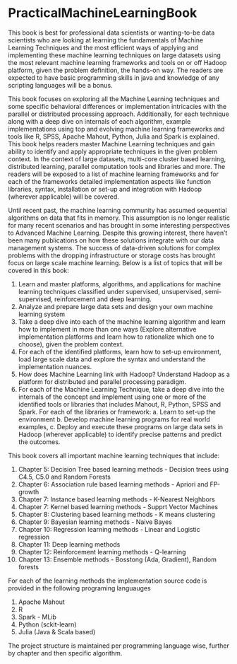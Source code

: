 # PracticalMachineLearningBook

This book is best for professional data scientists or wanting-to-be data scientists who are looking at learning the fundamentals of Machine Learning Techniques and the most efficient ways of applying and implementing these machine learning techniques on large datasets using the most relevant machine learning frameworks and tools on or off Hadoop platform, given the problem definition, the hands-on way. The readers are expected to have basic programming skills in java and knowledge of any scripting languages will be a bonus. 

This book focuses on exploring all the Machine Learning techniques and some specific behavioral differences or implementation intricacies with the parallel or distributed processing approach. Additionally, for each technique along with a deep dive on internals of each algorithm, example implementations using top and evolving machine learning frameworks and tools like R, SPSS, Apache Mahout, Python, Julia and Spark is explained. This book helps readers master Machine Learning techniques and gain ability to identify and apply appropriate techniques in the given problem context. In the context of large datasets, multi-core cluster based learning, distributed learning, parallel computation tools and libraries and more. The readers will be exposed to a list of machine learning frameworks and for each of the frameworks detailed implementation aspects like function libraries, syntax, installation or set-up and integration with Hadoop (wherever applicable) will be covered.

Until recent past, the machine learning community has assumed sequential algorithms on data that fits in memory. This assumption is no longer realistic for many recent scenarios and has brought in some interesting perspectives to Advanced Machine Learning. Despite this growing interest, there haven’t been many publications on how these solutions integrate with our data management systems.
The success of data-driven solutions for complex problems with the dropping infrastructure or storage costs has brought focus on large scale machine learning.  Below is a list of topics that will be covered in this book:
1.	Learn and master platforms, algorithms, and applications for machine learning techniques classified under supervised, unsupervised, semi-supervised, reinforcement and deep learning.
2.	Analyze and prepare large data sets and design your own machine learning system
3.	Take a deep dive into each of the machine learning algorithm and learn how to implement in more than one ways (Explore alternative implementation platforms and learn how to rationalize which one to choose), given the problem context. 
4.	For each of the identified platforms, learn how to set-up environment, load large scale data and explore the syntax and understand the implementation nuances.
5.	How does Machine Learning link with Hadoop? Understand Hadoop as a platform for distributed and parallel processing paradigm.
6.	For each of the Machine Learning Technique, take a deep dive into the internals of the concept and implement using one or more of the identified tools or libraries that includes Mahout, R, Python, SPSS and Spark. For each of the libraries or framework:
  a.	Learn to set-up the environment
  b.	Develop machine learning programs for real world examples,
  c.	Deploy and execute these programs on large data sets in Hadoop (wherever applicable) to identify precise patterns and predict the outcomes.

This book covers all important machine learning techniques that include: 
1. Chapter 5: Decision Tree based learning methods - Decision trees using C4.5, C5.0 and Random Forests
2. Chapter 6: Association rule based learning methods - Apriori and FP-growth
2. Chapter 7: Instance based learning methods - K-Nearest Neighbors
3. Chapter 7: Kernel based learning methods - Supprt Vector Machines
5. Chapter 8: Clustering based learning methods - K means clustering
6. Chapter 9: Bayesian learning methods - Naive Bayes
7. Chapter 10: Regression learning methods - Linear and Logistic regression
8. Chapter 11: Deep learning methods
9. Chapter 12: Reinforcement learning methods - Q-learning
10. Chapter 13: Ensemble methods - Bosstong (Ada, Gradient), Random forests

For each of the learning methods the implementation source code is provided in the following programing languauges
1. Apache Mahout
2. R
3. Spark - MLib
4. Python (sckit-learn)
5. Julia (Java & Scala based)

The project structure is maintained per programming language wise, further by chapter and then specific algorithm.


